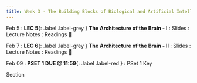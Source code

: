 ```yaml
---
title: Week 3 - The Building Blocks of Biological and Artificial Intelligence (Cont'd)
---
```


Feb 5
: **LEC 5**{: .label .label-grey } **The Architecture of the Brain - I**
     : Slides
: Lecture Notes
: Readings 📖

Feb 7
:  **LEC 6**{: .label .label-grey } **The Architecture of the Brain - II**
     : Slides
: Lecture Notes
: Readings 📖

<!--
: *Blog Post - A Beginner Introduction to Neural Networks*
: *Using Neural Nets to Recognize Handwritten Digits*
🎥
-->

Feb 09
:  **PSET 1 DUE @ 11:59**{: .label .label-red } 
    : PSet 1 Key

Section
